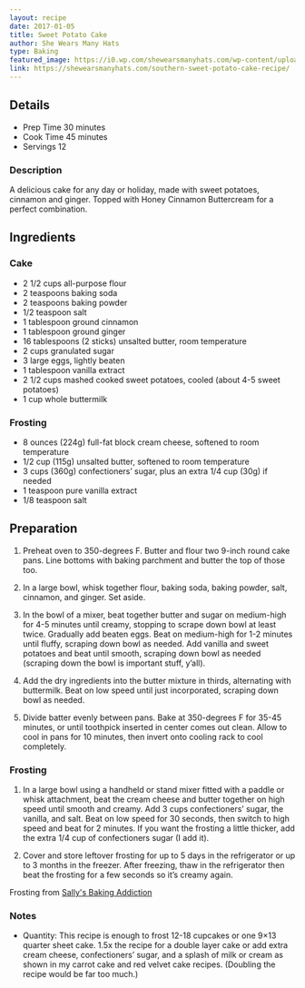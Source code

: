 ```yaml
---
layout: recipe
date: 2017-01-05
title: Sweet Potato Cake
author: She Wears Many Hats
type: Baking
featured_image: https://i0.wp.com/shewearsmanyhats.com/wp-content/uploads/2015/09/sweet-potato-cake-recipe-1.jpg
link: https://shewearsmanyhats.com/southern-sweet-potato-cake-recipe/
---
```


## Details
* Prep Time 30 minutes
* Cook Time 45 minutes
* Servings 12

### Description
A delicious cake for any day or holiday, made with sweet potatoes, cinnamon and ginger. Topped with Honey Cinnamon Buttercream for a perfect combination.


## Ingredients
### Cake

* 2 1/2 cups all-purpose flour
* 2 teaspoons baking soda
* 2 teaspoons baking powder
* 1/2 teaspoon salt
* 1 tablespoon ground cinnamon
* 1 tablespoon ground ginger
* 16 tablespoons (2 sticks) unsalted butter, room temperature
* 2 cups granulated sugar
* 3 large eggs, lightly beaten
* 1 tablespoon vanilla extract
* 2 1/2 cups mashed cooked sweet potatoes, cooled (about 4-5 sweet potatoes)
* 1 cup whole buttermilk

### Frosting
* 8 ounces (224g) full-fat block cream cheese, softened to room temperature
* 1/2 cup (115g) unsalted butter, softened to room temperature
* 3 cups (360g) confectioners’ sugar, plus an extra 1/4 cup (30g) if needed
* 1 teaspoon pure vanilla extract
* 1/8 teaspoon salt

## Preparation

1. Preheat oven to 350-degrees F. Butter and flour two 9-inch round cake pans. Line bottoms with baking parchment and butter the top of those too.

1. In a large bowl, whisk together flour, baking soda, baking powder, salt, cinnamon, and ginger. Set aside.

1. In the bowl of a mixer, beat together butter and sugar on medium-high for 4-5 minutes until creamy, stopping to scrape down bowl at least twice. Gradually add beaten eggs. Beat on medium-high for 1-2 minutes until fluffy, scraping down bowl as needed. Add vanilla and sweet potatoes and beat until smooth, scraping down bowl as needed (scraping down the bowl is important stuff, y’all).

1. Add the dry ingredients into the butter mixture in thirds, alternating with buttermilk. Beat on low speed until just incorporated, scraping down bowl as needed.

1. Divide batter evenly between pans. Bake at 350-degrees F for 35-45 minutes, or until toothpick inserted in center comes out clean. Allow to cool in pans for 10 minutes, then invert onto cooling rack to cool completely.

### Frosting

1. In a large bowl using a handheld or stand mixer fitted with a paddle or whisk attachment, beat the cream cheese and butter together on high speed until smooth and creamy. Add 3 cups confectioners’ sugar, the vanilla, and salt. Beat on low speed for 30 seconds, then switch to high speed and beat for 2 minutes. If you want the frosting a little thicker, add the extra 1/4 cup of confectioners sugar (I add it).

1. Cover and store leftover frosting for up to 5 days in the refrigerator or up to 3 months in the freezer. After freezing, thaw in the refrigerator then beat the frosting for a few seconds so it’s creamy again.

Frosting from [Sally's Baking Addiction](https://sallysbakingaddiction.com/favorite-cream-cheese-frosting/)
### Notes
* Quantity: This recipe is enough to frost 12-18 cupcakes or one 9×13 quarter sheet cake. 1.5x the recipe for a double layer cake or add extra cream cheese, confectioners’ sugar, and a splash of milk or cream as shown in my carrot cake and red velvet cake recipes. (Doubling the recipe would be far too much.)